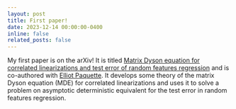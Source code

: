 ```yaml
---
layout: post
title: First paper!
date: 2023-12-14 00:00:00-0400
inline: false
related_posts: false
---
```


My first paper is on the arXiv! It is titled [Matrix Dyson equation for correlated linearizations and test error of random features regression](https://arxiv.org/pdf/2312.09194) and is co-authored with [Elliot Paquette](https://elliotpaquette.github.io/). It develops some theory of the matrix Dyson equation (MDE) for correlated linearizations and uses it to solve a problem on asymptotic deterministic equivalent for the test error in random features regression.